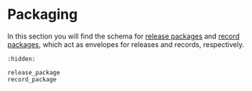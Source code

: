 # Packaging

In this section you will find the schema for [release packages](release_package.md) and [record packages](record_package.md), which act as envelopes for releases and records, respectively.

```{toctree}
:hidden:

release_package
record_package
```
